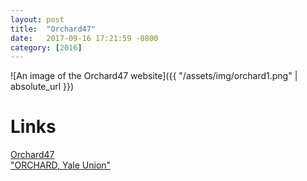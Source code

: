 ```yaml
---
layout: post
title:  "Orchard47"
date:   2017-09-16 17:21:59 -0800
category: [2016]
---
```


![An image of the Orchard47 website]({{ "/assets/img/orchard1.png" | absolute_url }})

# Links

[Orchard47](https://www.47orchard.org/)<br>
["ORCHARD, Yale Union"](https://yaleunion.org/orchard/)
